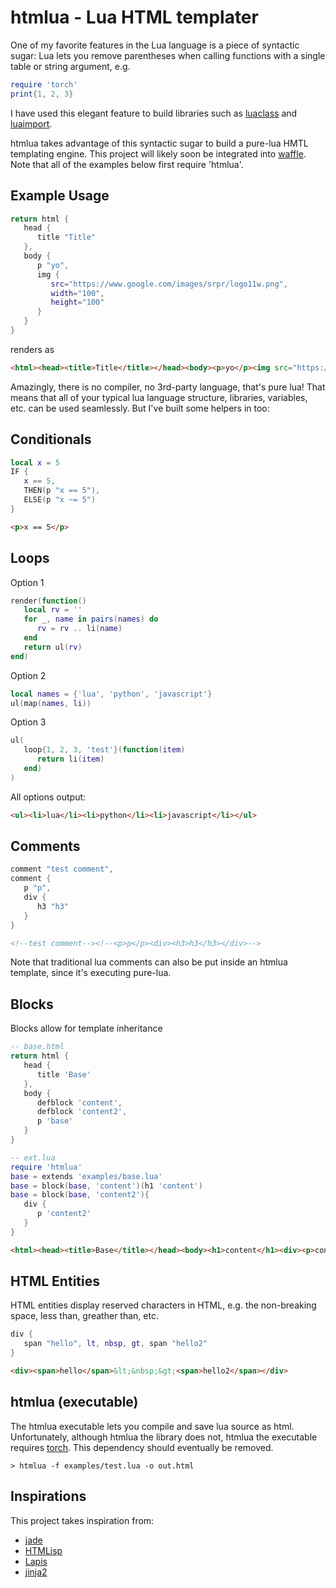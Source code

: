 # htmlua - Lua HTML templater

One of my favorite features in the Lua language is a piece of syntactic sugar: Lua lets you remove parentheses when calling functions with a single table or string argument, e.g.

```lua
require 'torch'
print{1, 2, 3}
```

I have used this elegant feature to build libraries such as [luaclass](https://github.com/benglard/luaclass) and [luaimport](https://github.com/benglard/luaimport).

htmlua takes advantage of this syntactic sugar to build a pure-lua HMTL templating engine. This project will likely soon be integrated into [waffle](https://github.com/benglard/waffle). Note that all of the examples below first require 'htmlua'.

## Example Usage

```lua
return html {
   head {
      title "Title"
   },
   body {
      p "yo",
      img {
         src="https://www.google.com/images/srpr/logo11w.png",
         width="100",
         height="100"
      }
   }
}
```

renders as

```html
<html><head><title>Title</title></head><body><p>yo</p><img src="https://www.google.com/images/srpr/logo11w.png"></body></html>
```

Amazingly, there is no compiler, no 3rd-party language, that's pure lua! That means that all of your typical lua language structure, libraries, variables, etc. can be used seamlessly. But I've built some helpers in too:

## Conditionals

```lua
local x = 5
IF {
   x == 5,
   THEN(p "x == 5"),
   ELSE(p "x ~= 5")
}
```

```html
<p>x == 5</p>
```

## Loops

Option 1

```lua
render(function()
   local rv = ''
   for _, name in pairs(names) do
      rv = rv .. li(name)
   end
   return ul(rv)
end)
```

Option 2

```lua
local names = {'lua', 'python', 'javascript'}
ul(map(names, li))
```

Option 3

```lua
ul(
   loop{1, 2, 3, 'test'}(function(item)
      return li(item)
   end)
)
```

All options output:

```html
<ul><li>lua</li><li>python</li><li>javascript</li></ul>
```

## Comments

```lua
comment "test comment",
comment {
   p "p",
   div {
      h3 "h3"
   }
}
```

```html
<!--test comment--><!--<p>p</p><div><h3>h3</h3></div>-->
```

Note that traditional lua comments can also be put inside an htmlua template, since it's executing pure-lua.

## Blocks

Blocks allow for template inheritance

```lua
-- base.html
return html {
   head {
      title 'Base'
   },
   body {
      defblock 'content',
      defblock 'content2',
      p 'base'
   }
}
```

```lua
-- ext.lua
require 'htmlua'
base = extends 'examples/base.lua'
base = block(base, 'content')(h1 'content')
base = block(base, 'content2'){
   div {
      p 'content2'
   }
}
```

```html
<html><head><title>Base</title></head><body><h1>content</h1><div><p>content2</p></div><p>base</p></body></html>
```

## HTML Entities

HTML entities display reserved characters in HTML, e.g. the non-breaking space, less than, greather than, etc.

```lua
div {
   span "hello", lt, nbsp, gt, span "hello2"
}
```

```html
<div><span>hello</span>&lt;&nbsp;&gt;<span>hello2</span></div>
```

## htmlua (executable)

The htmlua executable lets you compile and save lua source as html. Unfortunately, although htmlua the library does not, htmlua the executable requires [torch](https://github.com/torch/torch7). This dependency should eventually be removed.

```
> htmlua -f examples/test.lua -o out.html
```

## Inspirations

This project takes inspiration from:
* [jade](http://jade-lang.com/)
* [HTMLisp](https://github.com/benglard/HTMLisp)
* [Lapis](http://leafo.net/lapis/reference/html_generation.html)
* [jinja2](http://jinja.pocoo.org/docs/dev/)